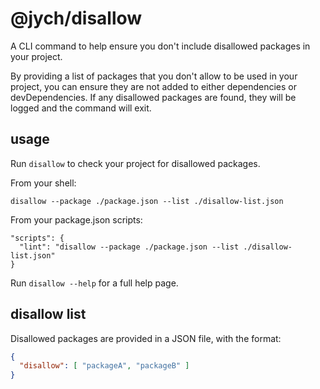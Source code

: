 # @jych/disallow

A CLI command to help ensure you don't include disallowed packages in your project.

By providing a list of packages that you don't allow to be used in your project, you can ensure they are not added to
either dependencies or devDependencies. If any disallowed packages are found, they will be logged and the command will
exit.

## usage

Run `disallow` to check your project for disallowed packages.

From your shell:

```shell
disallow --package ./package.json --list ./disallow-list.json
```

From your package.json scripts:

```shell
"scripts": {
  "lint": "disallow --package ./package.json --list ./disallow-list.json"
}
```

Run `disallow --help` for a full help page.

## disallow list

Disallowed packages are provided in a JSON file, with the format:

```JSON
{
  "disallow": [ "packageA", "packageB" ]
}
```
